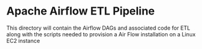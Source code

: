 # Apache Airflow ETL Pipeline

This directory will contain the Airflow DAGs and associated code for ETL along with the scripts needed to provision a Air Flow installation on a Linux EC2 instance
